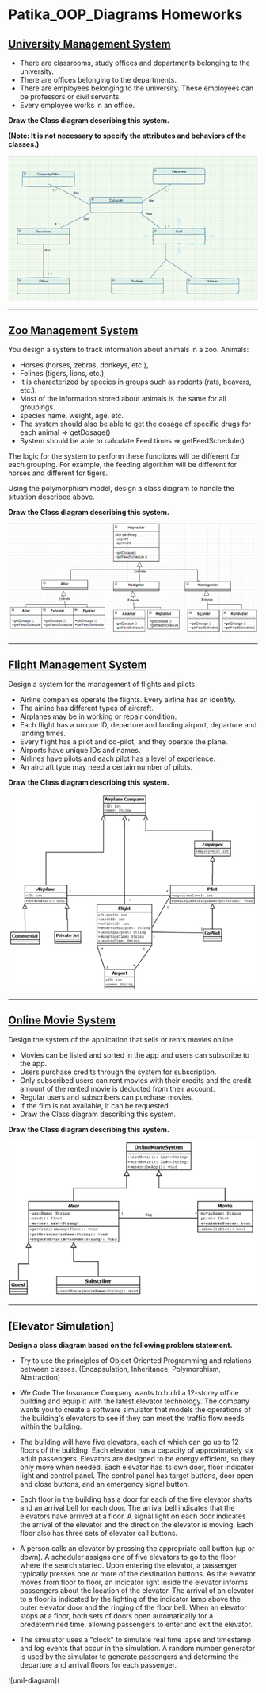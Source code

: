# Patika_OOP_Diagrams Homeworks


## [University Management System](https://github.com/Berbet16/Patika_OOP_Diagrams/blob/main/ZooManagementSystem.png)

- There are classrooms, study offices and departments belonging to the university.
- There are offices belonging to the departments.
- There are employees belonging to the university. These employees can be professors or civil servants.
- Every employee works in an office.

**Draw the Class diagram describing this system.**

**(Note: It is not necessary to specify the attributes and behaviors of the classes.)**

![uml-diagram](https://github.com/Berbet16/Patika_OOP_Diagrams/blob/main/UniversityManagementSystem.png)



---
## [Zoo Management System](https://github.com/Berbet16/Patika_OOP_Diagrams/blob/main/ZooManagementSystem.png)
You design a system to track information about animals in a zoo.
Animals:
- Horses (horses, zebras, donkeys, etc.),
- Felines (tigers, lions, etc.),
- It is characterized by species in groups such as rodents (rats, beavers, etc.).
- Most of the information stored about animals is the same for all groupings.
- species name, weight, age, etc.
- The system should also be able to get the dosage of specific drugs for each animal => getDosage()
- System should be able to calculate Feed times => getFeedSchedule()

The logic for the system to perform these functions will be different for each grouping. For example, the feeding algorithm will be different for horses and different for tigers.

Using the polymorphism model, design a class diagram to handle the situation described above.

**Draw the Class diagram describing this system.**

![uml-diagram](https://github.com/Berbet16/Patika_OOP_Diagrams/blob/main/ZooManagementSystem.png)

---


## [Flight Management System](https://github.com/Berbet16/Patika_OOP_Diagrams/blob/main/FlightManagementSystem.png)
Design a system for the management of flights and pilots.

- Airline companies operate the flights. Every airline has an identity.
- The airline has different types of aircraft.
- Airplanes may be in working or repair condition.
- Each flight has a unique ID, departure and landing airport, departure and landing times.
- Every flight has a pilot and co-pilot, and they operate the plane.
- Airports have unique IDs and names.
- Airlines have pilots and each pilot has a level of experience.
- An aircraft type may need a certain number of pilots.

**Draw the Class diagram describing this system.**

![uml-diagram](https://github.com/Berbet16/Patika_OOP_Diagrams/blob/main/FlightManagementSystem.png)

---

## [Online Movie System](https://github.com/Berbet16/Patika_OOP_Diagrams/blob/main/OnlineMovieSystem.png)
Design the system of the application that sells or rents movies online.

- Movies can be listed and sorted in the app and users can subscribe to the app.
- Users purchase credits through the system for subscription.
- Only subscribed users can rent movies with their credits and the credit amount of the rented movie is deducted from their account.
- Regular users and subscribers can purchase movies.
- If the film is not available, it can be requested.
- Draw the Class diagram describing this system.

**Draw the Class diagram describing this system.**

![uml-diagram](https://github.com/Berbet16/Patika_OOP_Diagrams/blob/main/OnlineMovieSystem.png)

---

## [Elevator Simulation]

**Design a class diagram based on the following problem statement.**

- Try to use the principles of Object Oriented Programming and relations between classes. (Encapsulation, Inheritance, Polymorphism, Abstraction)

- We Code The Insurance Company wants to build a 12-storey office building and equip it with the latest elevator technology. The company wants you to create a software simulator that models the operations of the building's elevators to see if they can meet the traffic flow needs within the building.

- The building will have five elevators, each of which can go up to 12 floors of the building. Each elevator has a capacity of approximately six adult passengers. Elevators are designed to be energy efficient, so they only move when needed. Each elevator has its own door, floor indicator light and control panel. The control panel has target buttons, door open and close buttons, and an emergency signal button.

- Each floor in the building has a door for each of the five elevator shafts and an arrival bell for each door. The arrival bell indicates that the elevators have arrived at a floor. A signal light on each door indicates the arrival of the elevator and the direction the elevator is moving. Each floor also has three sets of elevator call buttons.

- A person calls an elevator by pressing the appropriate call button (up or down). A scheduler assigns one of five elevators to go to the floor where the search started. Upon entering the elevator, a passenger typically presses one or more of the destination buttons. As the elevator moves from floor to floor, an indicator light inside the elevator informs passengers about the location of the elevator. The arrival of an elevator to a floor is indicated by the lighting of the indicator lamp above the outer elevator door and the ringing of the floor bell. When an elevator stops at a floor, both sets of doors open automatically for a predetermined time, allowing passengers to enter and exit the elevator.

- The simulator uses a "clock" to simulate real time lapse and timestamp and log events that occur in the simulation. A random number generator is used by the simulator to generate passengers and determine the departure and arrival floors for each passenger.

![uml-diagram](
